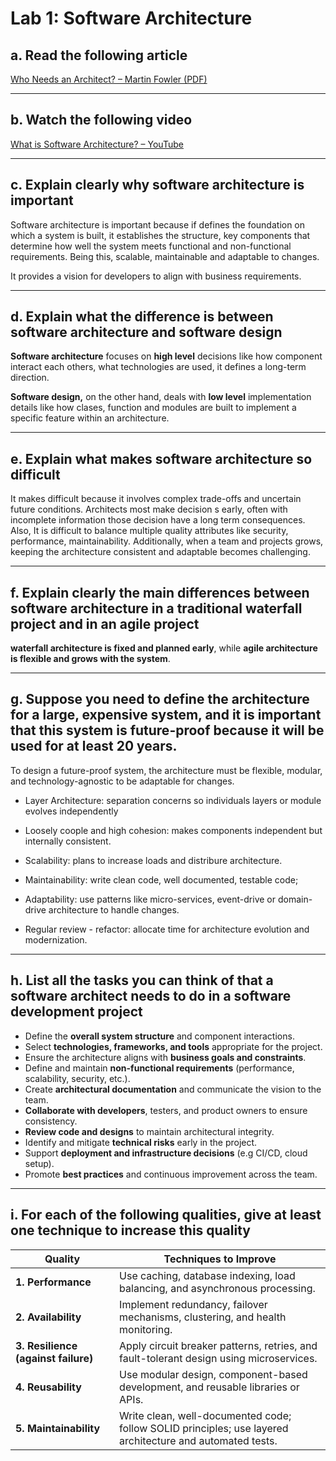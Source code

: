 # **Lab 1: Software Architecture**

## **a. Read the following article**

[Who Needs an Architect? – Martin Fowler (PDF)](http://files.catwell.info/misc/mirror/2003-martin-fowler-who-needs-an-architect.pdf)

------

## **b. Watch the following video**

[What is Software Architecture? – YouTube](https://www.youtube.com/watch?v=DngAZyWMGR0)

------

## **c. Explain clearly why software architecture is important**

Software architecture is important because if defines the foundation on which a system is built, it establishes the structure, key components that determine how well the system meets functional and non-functional requirements. Being this, scalable, maintainable and adaptable to changes. 

It provides a vision for developers to align with business requirements.

------

## **d. Explain what the difference is between software architecture and software design**

**Software architecture** focuses on  **high level** decisions like how component interact each others, what technologies are used, it defines a long-term direction.

**Software design,** on the other hand, deals with **low level** implementation details  like how clases, function and modules are built to implement a specific feature within an architecture.

------

## **e. Explain what makes software architecture so difficult**

It makes difficult because it involves complex trade-offs and uncertain future conditions. Architects most make decision s early, often with incomplete information those decision have a long term consequences. Also, It is difficult to balance multiple quality attributes like security, performance, maintainability. Additionally, when a team and projects grows, keeping the architecture consistent and adaptable becomes challenging.

------

## **f. Explain clearly the main differences between software architecture in a traditional waterfall project and in an agile project**

**waterfall architecture is fixed and planned early**, while **agile architecture is flexible and grows with the system**.

------

## **g. Suppose you need to define the architecture for a large, expensive system, and it is important that this system is future-proof because it will be used for at least 20 years.**

To design a future-proof system, the architecture must be flexible, modular, and technology-agnostic to be adaptable for changes.

* Layer Architecture: separation concerns so individuals layers or module evolves independently

* Loosely coople and high cohesion: makes components independent but internally consistent.

* Scalability: plans to increase loads and distribure architecture.

* Maintainability: write clean code, well documented, testable code;

* Adaptability: use patterns like micro-services, event-drive or domain-drive architecture to handle changes.

* Regular review - refactor: allocate time for architecture evolution and modernization.

  

------

## **h. List all the tasks you can think of that a software architect needs to do in a software development project**

* Define the **overall system structure** and component interactions.
* Select **technologies, frameworks, and tools** appropriate for the project.
* Ensure the architecture aligns with **business goals and constraints**.
* Define and maintain **non-functional requirements** (performance, scalability, security, etc.).
* Create **architectural documentation** and communicate the vision to the team.
* **Collaborate with developers**, testers, and product owners to ensure consistency.
* **Review code and designs** to maintain architectural integrity.
* Identify and mitigate **technical risks** early in the project.
* Support **deployment and infrastructure decisions** (e.g CI/CD, cloud setup).
* Promote **best practices** and continuous improvement across the team.

------

## **i. For each of the following qualities, give at least one technique to increase this quality**



| **Quality**                         | **Techniques to Improve**                                    |
| ----------------------------------- | ------------------------------------------------------------ |
| **1. Performance**                  | Use caching, database indexing, load balancing, and asynchronous processing. |
| **2. Availability**                 | Implement redundancy, failover mechanisms, clustering, and health monitoring. |
| **3. Resilience (against failure)** | Apply circuit breaker patterns, retries, and fault-tolerant design using microservices. |
| **4. Reusability**                  | Use modular design, component-based development, and reusable libraries or APIs. |
| **5. Maintainability**              | Write clean, well-documented code; follow SOLID principles; use layered architecture and automated tests. |